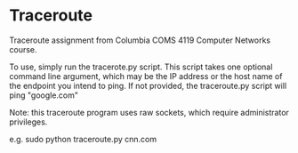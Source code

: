 # Traceroute
Traceroute assignment from Columbia COMS 4119 Computer Networks course.

To use, simply run the tracerote.py script. This script takes one optional command line
argument, which may be the IP address or the host name of the endpoint you intend to ping.
If not provided, the traceroute.py script will ping "google.com"

Note: this traceroute program uses raw sockets, which require administrator privileges.

e.g. sudo python traceroute.py cnn.com

